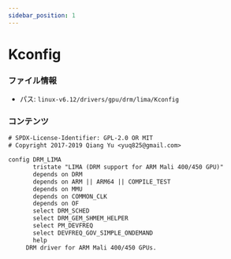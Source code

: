 ```yaml
---
sidebar_position: 1
---
```

# Kconfig

### ファイル情報

- パス: `linux-v6.12/drivers/gpu/drm/lima/Kconfig`

### コンテンツ

```txt
# SPDX-License-Identifier: GPL-2.0 OR MIT
# Copyright 2017-2019 Qiang Yu <yuq825@gmail.com>

config DRM_LIMA
       tristate "LIMA (DRM support for ARM Mali 400/450 GPU)"
       depends on DRM
       depends on ARM || ARM64 || COMPILE_TEST
       depends on MMU
       depends on COMMON_CLK
       depends on OF
       select DRM_SCHED
       select DRM_GEM_SHMEM_HELPER
       select PM_DEVFREQ
       select DEVFREQ_GOV_SIMPLE_ONDEMAND
       help
	 DRM driver for ARM Mali 400/450 GPUs.

```
